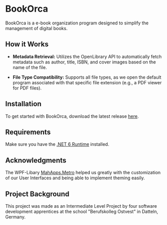 # BookOrca

BookOrca is a e-book organization program designed to simplify the management of digital books.

## How it Works

- **Metadata Retrieval:** Utilizes the OpenLibrary API to automatically fetch metadata such as author, title, ISBN, and cover images based on the name of the file.

- **File Type Compatibility:** Supports all file types, as we open the default program associated with that specific file extension (e.g., a PDF viewer for PDF files).

## Installation

To get started with BookOrca, download the latest release [here](https://github.com/JulFoii/BookOrca/releases/tag/v1.0.0).

## Requirements

Make sure you have the [.NET 6 Runtime](https://dotnet.microsoft.com/en-us/download/dotnet/6.0) installed.

## Acknowledgments

The WPF-Libary [MahApps.Metro](https://github.com/MahApps/MahApps.Metro) helped us greatly with the customization of our User Interfaces and being able to implement theming easily.

## Project Background

This project was made as an Intermediate Level Project by four software development apprentices at the school "Berufskolleg Ostvest" in Datteln, Germany.
